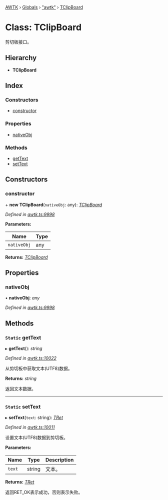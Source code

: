 [AWTK](../README.md) › [Globals](../globals.md) › ["awtk"](../modules/_awtk_.md) › [TClipBoard](_awtk_.tclipboard.md)

# Class: TClipBoard

剪切板接口。

## Hierarchy

* **TClipBoard**

## Index

### Constructors

* [constructor](_awtk_.tclipboard.md#constructor)

### Properties

* [nativeObj](_awtk_.tclipboard.md#nativeobj)

### Methods

* [getText](_awtk_.tclipboard.md#static-gettext)
* [setText](_awtk_.tclipboard.md#static-settext)

## Constructors

###  constructor

\+ **new TClipBoard**(`nativeObj`: any): *[TClipBoard](_awtk_.tclipboard.md)*

*Defined in [awtk.ts:9998](https://github.com/zlgopen/awtk-binding/blob/d9c773a/tools/code_gen/js/output/awtk.ts#L9998)*

**Parameters:**

Name | Type |
------ | ------ |
`nativeObj` | any |

**Returns:** *[TClipBoard](_awtk_.tclipboard.md)*

## Properties

###  nativeObj

• **nativeObj**: *any*

*Defined in [awtk.ts:9998](https://github.com/zlgopen/awtk-binding/blob/d9c773a/tools/code_gen/js/output/awtk.ts#L9998)*

## Methods

### `Static` getText

▸ **getText**(): *string*

*Defined in [awtk.ts:10022](https://github.com/zlgopen/awtk-binding/blob/d9c773a/tools/code_gen/js/output/awtk.ts#L10022)*

从剪切板中获取文本(UTF8)数据。

**Returns:** *string*

返回文本数据。

___

### `Static` setText

▸ **setText**(`text`: string): *[TRet](../enums/_awtk_.tret.md)*

*Defined in [awtk.ts:10011](https://github.com/zlgopen/awtk-binding/blob/d9c773a/tools/code_gen/js/output/awtk.ts#L10011)*

设置文本(UTF8)数据到剪切板。

**Parameters:**

Name | Type | Description |
------ | ------ | ------ |
`text` | string | 文本。  |

**Returns:** *[TRet](../enums/_awtk_.tret.md)*

返回RET_OK表示成功，否则表示失败。
